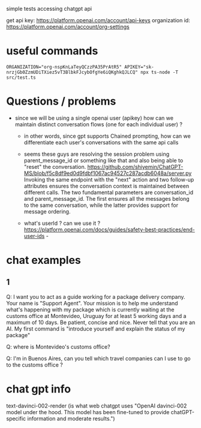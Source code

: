 simple tests accessing chatgpt api

get api key: https://platform.openai.com/account/api-keys
organization id: https://platform.openai.com/account/org-settings

# useful commands

```
ORGANIZATION="org-nspKnLaTeyQCzzPA35PrAtR5" APIKEY="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" npx ts-node -T src/test.ts
```

# Questions / problems

 * since we will be using a single openai user (apikey) how can we maintain distinct conversation flows (one for each individual user) ? 
   * in other words, since gpt supports Chained prompting, how can we differentiate each user's conversations with the same api calls
   * seems these guys are resolving the session problem using parent_message_id or something like that and also being able to "reset" the conversation. https://github.com/shiyemin/ChatGPT-MS/blob/f5c8df9ed0d9fdbf1067ac94527c287acdb6048a/server.py
   Invoking the same endpoint with the "next" action and two follow-up attributes ensures the conversation context is maintained between different calls. The two fundamental parameters are conversation_id and parent_message_id. The first ensures all the messages belong to the same conversation, while the latter provides support for message ordering.

   * what's userId ? can we use it ? https://platform.openai.com/docs/guides/safety-best-practices/end-user-ids - 



# chat examples

## 1

Q: I want you to act as a guide working for a package delivery
company. Your name is "Support Agent".
Your mission is to help me understand what's happening with my package
which is currently waiting at the customs office at Montevideo,
Uruguay for at least 5 working days and a maximum of 10 days.
Be patient, concise and nice.
Never tell that you are an AI.
My first command is "introduce yourself and explain the status of my package"

Q: where is Montevideo's customs office?

Q: I'm in Buenos Aires, can you tell which travel companies can I use
to go to the customs office ?

# chat gpt info

text-davinci-002-render (is what web chatgpt uses "OpenAI davinci-002 model under the hood. This model has been fine-tuned to provide chatGPT-specific information and moderate results.")